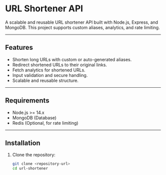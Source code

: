 # URL Shortener API

A scalable and reusable URL shortener API built with Node.js, Express, and MongoDB. This project supports custom aliases, analytics, and rate limiting.

---

## Features

- Shorten long URLs with custom or auto-generated aliases.
- Redirect shortened URLs to their original links.
- Fetch analytics for shortened URLs.
- Input validation and secure handling.
- Scalable and reusable structure.

---

## Requirements

- Node.js >= 14.x
- MongoDB (Database)
- Redis (Optional, for rate limiting)

---

## Installation

1. Clone the repository:
   ```bash
   git clone <repository-url>
   cd url-shortener
